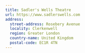 ```yaml
---
title: Sadler's Wells Theatre
url: https://www.sadlerswells.com
address:
  street-address: Rosebery Avenue
  locality: Clerkenwell
  region: Greater London
  country-name: United Kingdom
  postal-code: EC1R 4TN
---
```

